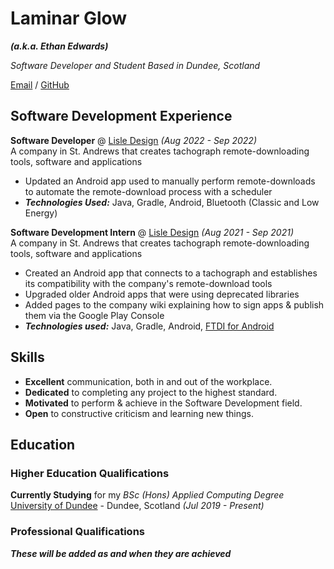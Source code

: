 
# Laminar Glow

***(a.k.a. Ethan Edwards)***

_Software Developer and Student Based in Dundee, Scotland_ <br>

[Email](mailto:laminarglow125@gmail.com) / [GitHub](https://github.com/LaminarGlow)

## Software Development Experience

**Software Developer** @ [Lisle Design](https://lisledesign.com) _(Aug 2022 - Sep 2022)_ <br>
A company in St. Andrews that creates tachograph remote-downloading tools, software and applications
  - Updated an Android app used to manually perform remote-downloads to automate the remote-download process with a scheduler
  - ***Technologies Used:*** Java, Gradle, Android, Bluetooth (Classic and Low Energy)

**Software Development Intern** @ [Lisle Design](https://lisledesign.com) _(Aug 2021 - Sep 2021)_ <br>
A company in St. Andrews that creates tachograph remote-downloading tools, software and applications
  - Created an Android app that connects to a tachograph and establishes its compatibility with the company's remote-download tools
  - Upgraded older Android apps that were using deprecated libraries
  - Added pages to the company wiki explaining how to sign apps & publish them via the Google Play Console
  - ***Technologies used:*** Java, Gradle, Android, [FTDI for Android](https://ftdichip.com/)

## Skills

- **Excellent** communication, both in and out of the workplace.
- **Dedicated** to completing any project to the highest standard.
- **Motivated** to perform & achieve in the Software Development field.
- **Open** to constructive criticism and learning new things.

## Education

### Higher Education Qualifications

**Currently Studying** for my _BSc (Hons) Applied Computing Degree_ <br>
[University of Dundee](https://www.dundee.ac.uk/) - Dundee, Scotland _(Jul 2019 - Present)_

### Professional Qualifications

***These will be added as and when they are achieved***

